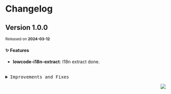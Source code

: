 <a name="readme-top"></a>

# Changelog

## Version 1.0.0

<sup>Released on **2024-03-12**</sup>

#### ✨ Features

- **lowcode-i18n-extract**: I18n extract done.

<br/>

<details>
<summary><kbd>Improvements and Fixes</kbd></summary>

#### What's improved

- **lowcode-i18n-extract**: I18n extract done ([f444b29](https://github.com/yuntijs/lowcode-tools/commit/f444b29))

</details>

<div align="right">

[![](https://img.shields.io/badge/-BACK_TO_TOP-151515?style=flat-square)](#readme-top)

</div>
